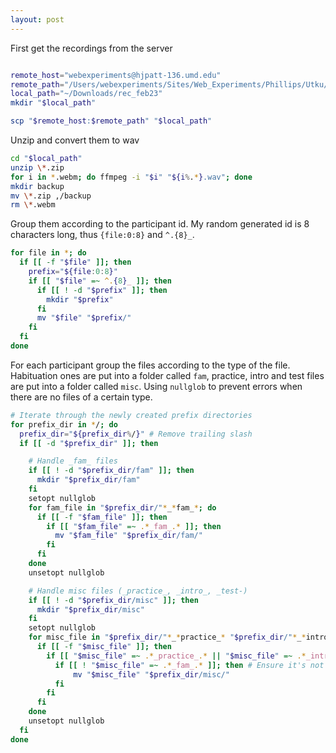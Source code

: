 ```yaml
---
layout: post
---
```



First get the recordings from the server

```bash

remote_host="webexperiments@hjpatt-136.umd.edu"
remote_path="/Users/webexperiments/Sites/Web_Experiments/Phillips/Utku/corner_same_verb/uploads/*.zip"
local_path="~/Downloads/rec_feb23"
mkdir "$local_path"

scp "$remote_host:$remote_path" "$local_path"
```

Unzip and convert them to wav

```bash
cd "$local_path"
unzip \*.zip
for i in *.webm; do ffmpeg -i "$i" "${i%.*}.wav"; done
mkdir backup
mv \*.zip ,/backup
rm \*.webm
```


Group them according to the participant id. My random generated id is 8 characters long, thus `{file:0:8}` and `^.{8}_`.

```bash
for file in *; do
  if [[ -f "$file" ]]; then
    prefix="${file:0:8}"
    if [[ "$file" =~ ^.{8}_ ]]; then
      if [[ ! -d "$prefix" ]]; then
        mkdir "$prefix"
      fi
      mv "$file" "$prefix/"
    fi
  fi
done

```

For each participant group the files according to the type of the file. Habituation ones are put into a folder called `fam`, practice, intro and test files are put into a folder called `misc`. Using `nullglob` to prevent errors when there are no files of a certain type.

```bash
# Iterate through the newly created prefix directories
for prefix_dir in */; do
  prefix_dir="${prefix_dir%/}" # Remove trailing slash
  if [[ -d "$prefix_dir" ]]; then

    # Handle _fam_ files
    if [[ ! -d "$prefix_dir/fam" ]]; then
      mkdir "$prefix_dir/fam"
    fi
    setopt nullglob
    for fam_file in "$prefix_dir/"*_*fam_*; do
      if [[ -f "$fam_file" ]]; then
        if [[ "$fam_file" =~ .*_fam_.* ]]; then
          mv "$fam_file" "$prefix_dir/fam/"
        fi
      fi
    done
    unsetopt nullglob

    # Handle misc files (_practice_, _intro_, _test-)
    if [[ ! -d "$prefix_dir/misc" ]]; then
      mkdir "$prefix_dir/misc"
    fi
    setopt nullglob
    for misc_file in "$prefix_dir/"*_*practice_* "$prefix_dir/"*_*intro_* "$prefix_dir/"*_*test-*; do
      if [[ -f "$misc_file" ]]; then
        if [[ "$misc_file" =~ .*_practice_.* || "$misc_file" =~ .*_intro_.* || "$misc_file" =~ .*_test-.* ]]; then
          if [[ ! "$misc_file" =~ .*_fam_.* ]]; then # Ensure it's not a _fam_ file
              mv "$misc_file" "$prefix_dir/misc/"
          fi
        fi
      fi
    done
    unsetopt nullglob
  fi
done
```
